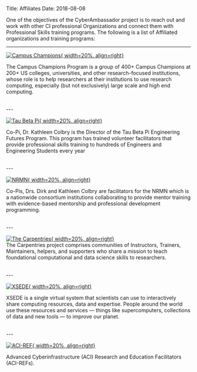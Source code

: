 Title: Affiliates
Date: 2018-08-08

One of the objectives of the CyberAmbassador project is to reach out and work with other CI professional Organizations and connect them with Professional Skills training programs. The following is a list of Affiliated organizations and training programs:

---

[![Campus Champions](//www.xsede.org/wwwteragrid/archive/image/image_gallery%3Fuuid=554fecca-1a37-44d0-826f-afad9470153d&groupId=298192&t=1291845274821){ width=20%, align=right}](//www.xsede.org/community-engagement/campus-champions)  

The Campus Champions Program is a group of 400+ Campus Champions at 200+ US colleges, universities, and other research-focused institutions, whose role is to help researchers at their institutions to use research computing, especially (but not exclusively) large scale and high end computing.

</br>
---

[![Tau Beta Pi](//www.tbp.org/Images/Logos/NewLogo.jpg){ width=20%, align=right}](//www.tbp.org/)  

Co-Pi, Dr. Kathleen Colbry is the Director of the Tau Beta Pi Engineering Futures Program.  This program has trained volunteer facilitators that provide professional skills training to hundreds of Engineers and Engineering Students every year

</br>
---

[![NRMN](//nrmncan-sites.uchicago.edu/sites/nrmncan.uchicago.edu/files/styles/columnwidth-wider/public/uploads/images/NRMN%20Vert%20w%20Titletag.png?itok=ScMS2gLj){ width=20%, align=right}](//nrmnet.net/)

Co-Pis, Drs. Dirk and Kathleen Colbry are facilitators for the NRMN which is a nationwide consortium institutions collaborating to provide mentor training with evidence-based mentorship and professional development programming.

</br>
---

[![The Carpentries](//carpentries.org/assets/img/TheCarpentries.svg){ width=20%, align=right}](//carpentries.org/)  
The Carpentries project comprises communities of Instructors, Trainers, Maintainers, helpers, and supporters who share a mission to teach foundational computational and data science skills to researchers.   

</br>
---

[![XSEDE](//www.xsede.org/image/image_gallery?uuid=c0ae4cfa-fa0e-4546-8b02-3305bf2a99cc&groupId=10157&t=1369258426990){ width=20%, align=right}](//www.xsede.org/)  

XSEDE is a single virtual system that scientists can use to interactively share computing resources, data and expertise. People around the world use these resources and services — things like supercomputers, collections of data and new tools — to improve our planet.  

</br>
---

[![ACI-REF](//aciref.org/wp-content/uploads/2015/07/aci-ref.png){ width=20%, align=right}](//aciref.org/)  

Advanced Cyberinfrastructure (ACI) Research and Education Facilitators (ACI-REFs).
